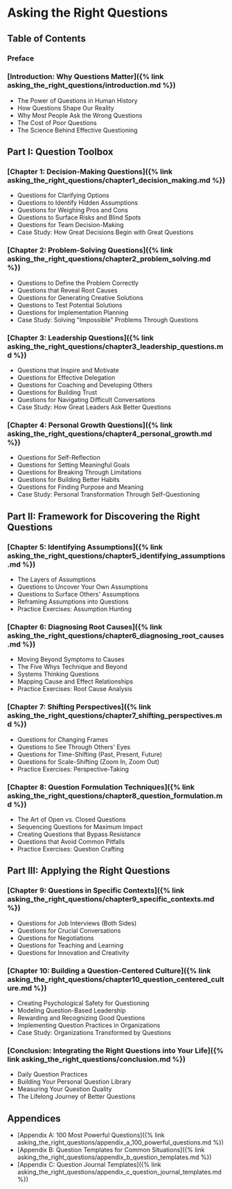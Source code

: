 # Asking the Right Questions
## Table of Contents

### Preface

### [Introduction: Why Questions Matter]({% link asking_the_right_questions/introduction.md %})
- The Power of Questions in Human History
- How Questions Shape Our Reality
- Why Most People Ask the Wrong Questions
- The Cost of Poor Questions
- The Science Behind Effective Questioning

## Part I: Question Toolbox

### [Chapter 1: Decision-Making Questions]({% link asking_the_right_questions/chapter1_decision_making.md %})
- Questions for Clarifying Options
- Questions to Identify Hidden Assumptions
- Questions for Weighing Pros and Cons
- Questions to Surface Risks and Blind Spots
- Questions for Team Decision-Making
- Case Study: How Great Decisions Begin with Great Questions

### [Chapter 2: Problem-Solving Questions]({% link asking_the_right_questions/chapter2_problem_solving.md %})
- Questions to Define the Problem Correctly
- Questions that Reveal Root Causes
- Questions for Generating Creative Solutions
- Questions to Test Potential Solutions
- Questions for Implementation Planning
- Case Study: Solving "Impossible" Problems Through Questions

### [Chapter 3: Leadership Questions]({% link asking_the_right_questions/chapter3_leadership_questions.md %})
- Questions that Inspire and Motivate
- Questions for Effective Delegation
- Questions for Coaching and Developing Others
- Questions for Building Trust
- Questions for Navigating Difficult Conversations
- Case Study: How Great Leaders Ask Better Questions

### [Chapter 4: Personal Growth Questions]({% link asking_the_right_questions/chapter4_personal_growth.md %})
- Questions for Self-Reflection
- Questions for Setting Meaningful Goals
- Questions for Breaking Through Limitations
- Questions for Building Better Habits
- Questions for Finding Purpose and Meaning
- Case Study: Personal Transformation Through Self-Questioning

## Part II: Framework for Discovering the Right Questions

### [Chapter 5: Identifying Assumptions]({% link asking_the_right_questions/chapter5_identifying_assumptions.md %})
- The Layers of Assumptions
- Questions to Uncover Your Own Assumptions
- Questions to Surface Others' Assumptions
- Reframing Assumptions into Questions
- Practice Exercises: Assumption Hunting

### [Chapter 6: Diagnosing Root Causes]({% link asking_the_right_questions/chapter6_diagnosing_root_causes.md %})
- Moving Beyond Symptoms to Causes
- The Five Whys Technique and Beyond
- Systems Thinking Questions
- Mapping Cause and Effect Relationships
- Practice Exercises: Root Cause Analysis

### [Chapter 7: Shifting Perspectives]({% link asking_the_right_questions/chapter7_shifting_perspectives.md %})
- Questions for Changing Frames
- Questions to See Through Others' Eyes
- Questions for Time-Shifting (Past, Present, Future)
- Questions for Scale-Shifting (Zoom In, Zoom Out)
- Practice Exercises: Perspective-Taking

### [Chapter 8: Question Formulation Techniques]({% link asking_the_right_questions/chapter8_question_formulation.md %})
- The Art of Open vs. Closed Questions
- Sequencing Questions for Maximum Impact
- Creating Questions that Bypass Resistance
- Questions that Avoid Common Pitfalls
- Practice Exercises: Question Crafting

## Part III: Applying the Right Questions

### [Chapter 9: Questions in Specific Contexts]({% link asking_the_right_questions/chapter9_specific_contexts.md %})
- Questions for Job Interviews (Both Sides)
- Questions for Crucial Conversations
- Questions for Negotiations
- Questions for Teaching and Learning
- Questions for Innovation and Creativity

### [Chapter 10: Building a Question-Centered Culture]({% link asking_the_right_questions/chapter10_question_centered_culture.md %})
- Creating Psychological Safety for Questioning
- Modeling Question-Based Leadership
- Rewarding and Recognizing Good Questions
- Implementing Question Practices in Organizations
- Case Study: Organizations Transformed by Questions

### [Conclusion: Integrating the Right Questions into Your Life]({% link asking_the_right_questions/conclusion.md %})
- Daily Question Practices
- Building Your Personal Question Library
- Measuring Your Question Quality
- The Lifelong Journey of Better Questions

## Appendices
- [Appendix A: 100 Most Powerful Questions]({% link asking_the_right_questions/appendix_a_100_powerful_questions.md %})
- [Appendix B: Question Templates for Common Situations]({% link asking_the_right_questions/appendix_b_question_templates.md %})
- [Appendix C: Question Journal Templates]({% link asking_the_right_questions/appendix_c_question_journal_templates.md %})
